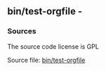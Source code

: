 ## bin/test-orgfile -


### Sources
<a href="#sources"></a>
The source code license is GPL

Source file: [bin/test-orgfile](/bin/test-orgfile)

